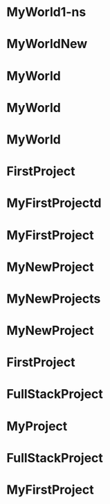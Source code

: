 # MyWorld1-ns
# MyWorldNew
# MyWorld
# MyWorld
# MyWorld
# FirstProject
# MyFirstProjectd
# MyFirstProject
# MyNewProject
# MyNewProjects
# MyNewProject
# FirstProject
# FullStackProject
# MyProject
# FullStackProject
# MyFirstProject
